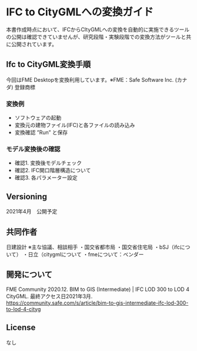 # IFC to CityGMLへの変換ガイド

本書作成時点において、IFCからCItyGMLへの変換を自動的に実施できるツールの公開は確認できていませんが、研究段階・実験段階での変換方法がツールと共に公開されています。

## Ifc to CityGML変換手順

今回はFME Desktopを変換利用しています。※FME：Safe Software Inc. (カナダ) 登録商標

### 変換例

* ソフトウェアの起動
* 変換元の建物ファイル(IFC)と各ファイルの読み込み
* 変換確認 ”Run” と保存

### モデル変換後の確認

* 確認1. 変換後モデルチェック
* 確認2. IFC開口階層構造について
* 確認3. 各パラメーター設定

## Versioning

2021年4月　公開予定

## 共同作者

日建設計
※主な協議、相談相手
・国交省都市局
・国交省住宅局
・bSJ（ifcについて）
・日立（citygmlについて
・fmeについて：ベンダー


## 開発について

FME Community 2020.12. BIM to GIS (Intermediate) | IFC LOD 300 to LOD 4 CityGML. 最終アクセス日2021年3月.
https://community.safe.com/s/article/bim-to-gis-intermediate-ifc-lod-300-to-lod-4-cityg

## License
なし






